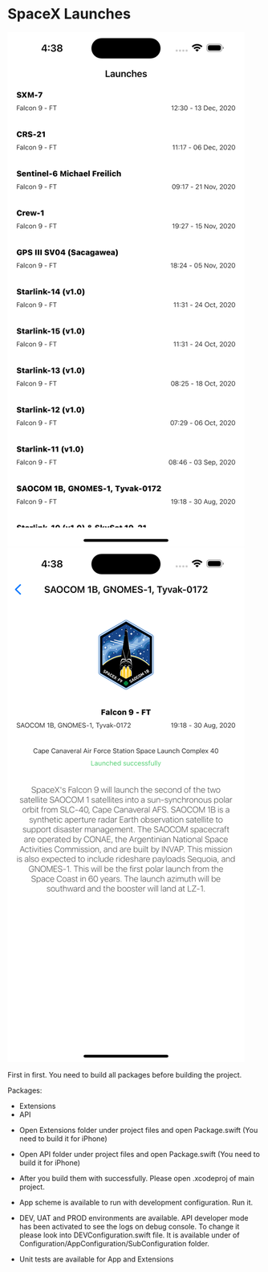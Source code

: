 # SpaceX Launches

![Launches](https://github.com/yucelokan/SpaceXLaunches/blob/main/Images/ss1.png?raw=true)
![Launch Detail](https://github.com/yucelokan/SpaceXLaunches/blob/main/Images/ss2.png?raw=true)

First in first. You need to build all packages before building the project.

Packages:
- Extensions
- API

* Open Extensions folder under project files and open Package.swift (You need to build it for iPhone)

* Open API folder under project files and open Package.swift (You need to build it for iPhone)

* After you build them with successfully. Please open .xcodeproj of main project.

* App scheme is available to run with development configuration. Run it.

* DEV, UAT and PROD environments are available. API developer mode has been activated to see the logs on debug console. To change it please look into DEVConfiguration.swift file. It is available under of Configuration/AppConfiguration/SubConfiguration folder.

* Unit tests are available for App and Extensions
